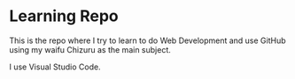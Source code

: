 # Learning Repo
This is the repo where I try to learn to do Web Development and use GitHub using my waifu Chizuru as the main subject.

I use Visual Studio Code.
